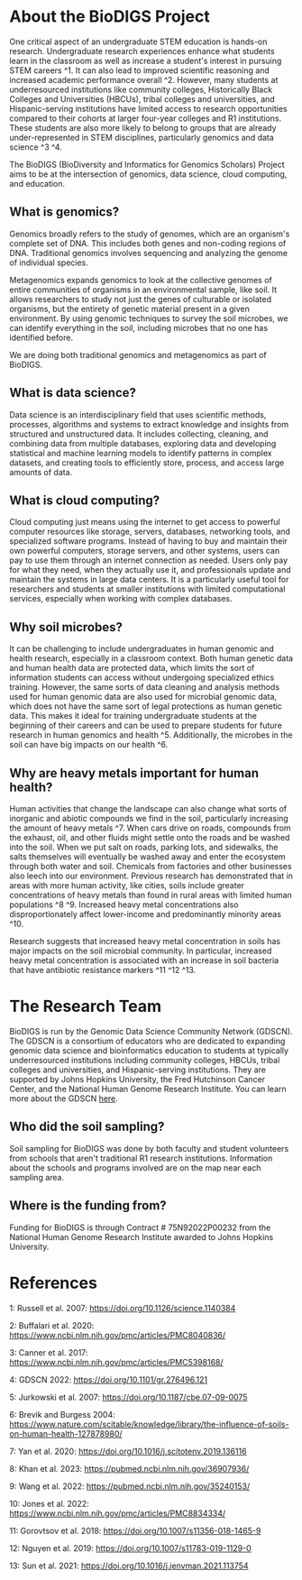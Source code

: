 # About the BioDIGS Project

One critical aspect of an undergraduate STEM education is hands-on research. Undergraduate research experiences enhance what students learn in the classroom as well as increase a student's interest in pursuing STEM careers ^1. It can also lead to improved scientific reasoning and increased academic performance overall ^2. However, many students at underresourced institutions like community colleges, Historically Black Colleges and Universities (HBCUs), tribal colleges and universities, and Hispanic-serving institutions have limited access to research opportunities compared to their cohorts at larger four-year colleges and R1 institutions. These students are also more likely to belong to groups that are already under-represented in STEM disciplines, particularly genomics and data science ^3 ^4. 

The BioDIGS (BioDiversity and Informatics for Genomics Scholars) Project aims to be at the intersection of genomics, data science, cloud computing, and education.

## What is genomics?

Genomics broadly refers to the study of genomes, which are an organism's complete set of DNA. This includes both genes and non-coding regions of DNA. Traditional genomics involves sequencing and analyzing the genome of individual species.

Metagenomics expands genomics to look at the collective genomes of entire communities of organisms in an environmental sample, like soil. It allows researchers to study not just the genes of culturable or isolated organisms, but the entirety of genetic material present in a given environment. By using genomic techniques to survey the soil microbes, we can identify everything in the soil, including microbes that no one has identified before.

We are doing both traditional genomics and metagenomics as part of BioDIGS.

## What is data science?

Data science is an interdisciplinary field that uses scientific methods, processes, algorithms and systems to extract knowledge and insights from structured and unstructured data. It includes collecting, cleaning, and combining data from multiple databases, exploring data and developing statistical and machine learning models to identify patterns in complex datasets, and creating tools to efficiently store, process, and access large amounts of data.

## What is cloud computing?

Cloud computing just means using the internet to get access to powerful computer resources like storage, servers, databases, networking tools, and specialized software programs. Instead of having to buy and maintain their own powerful computers, storage servers, and other systems, users can pay to use them through an internet connection as needed. Users only pay for what they need, when they actually use it, and professionals update and maintain the systems in large data centers. It is a particularly useful tool for researchers and students at smaller institutions with limited computational services, especially when working with complex databases.

## Why soil microbes?

It can be challenging to include undergraduates in human genomic and health research, especially in a classroom context. Both human genetic data and human health data are protected data, which limits the sort of information students can access without undergoing specialized ethics training. However, the same sorts of data cleaning and analysis methods used for human genomic data are also used for microbial genomic data, which does not have the same sort of legal protections as human genetic data. This makes it ideal for training undergraduate students at the beginning of their careers and can be used to prepare students for future research in human genomics and health ^5. Additionally, the microbes in the soil can have big impacts on our health ^6.

## Why are heavy metals important for human health?

Human activities that change the landscape can also change what sorts of inorganic and abiotic compounds we find in the soil, particularly increasing the amount of heavy metals ^7. When cars drive on roads, compounds from the exhaust, oil, and other fluids might settle onto the roads and be washed into the soil. When we put salt on roads, parking lots, and sidewalks, the salts themselves will eventually be washed away and enter the ecosystem through both water and soil. Chemicals from factories and other businesses also leech into our environment. Previous research has demonstrated that in areas with more human activity, like cities, soils include greater concentrations of heavy metals than found in rural areas with limited human populations ^8 ^9. Increased heavy metal concentrations also disproportionately affect lower-income and predominantly minority areas ^10.

Research suggests that increased heavy metal concentration in soils has major impacts on the soil microbial community. In particular, increased heavy metal concentration is associated with an increase in soil bacteria that have antibiotic resistance markers ^11 ^12 ^13.

# The Research Team

BioDIGS is run by the Genomic Data Science Community Network (GDSCN). The GDSCN is a consortium of educators who are dedicated to expanding genomic data science and bioinformatics education to students at typically underresourced institutions including community colleges, HBCUs, tribal colleges and universities, and Hispanic-serving institutions. They are supported by Johns Hopkins University, the Fred Hutchinson Cancer Center, and the National Human Genome Research Institute. You can learn more about the GDSCN [here](https://www.gdscn.org/home).

## Who did the soil sampling?

Soil sampling for BioDIGS was done by both faculty and student volunteers from schools that aren't traditional R1 research institutions. Information about the schools and programs involved are on the map near each sampling area.

## Where is the funding from? 

Funding for BioDIGS is through Contract # 75N92022P00232 from the National Human Genome Research Institute awarded to Johns Hopkins University.

# References

1: Russell et al. 2007: https://doi.org/10.1126/science.1140384

2: Buffalari et al. 2020: https://www.ncbi.nlm.nih.gov/pmc/articles/PMC8040836/

3: Canner et al. 2017: https://www.ncbi.nlm.nih.gov/pmc/articles/PMC5398168/

4: GDSCN 2022: https://doi.org/10.1101/gr.276496.121

5: Jurkowski et al. 2007: https://doi.org/10.1187/cbe.07-09-0075

6: Brevik and Burgess 2004: https://www.nature.com/scitable/knowledge/library/the-influence-of-soils-on-human-health-127878980/

7: Yan et al. 2020: https://doi.org/10.1016/j.scitotenv.2019.136116

8: Khan et al. 2023: https://pubmed.ncbi.nlm.nih.gov/36907936/

9: Wang et al. 2022: https://pubmed.ncbi.nlm.nih.gov/35240153/

10: Jones et al. 2022: https://www.ncbi.nlm.nih.gov/pmc/articles/PMC8834334/

11: Gorovtsov et al. 2018: https://doi.org/10.1007/s11356-018-1465-9

12: Nguyen et al. 2019: https://doi.org/10.1007/s11783-019-1129-0

13: Sun et al. 2021: https://doi.org/10.1016/j.jenvman.2021.113754


